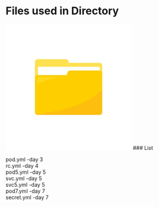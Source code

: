 # Files used in Directory
<img src="1.jpg">
### List

pod.yml -day 3<br>
rc.yml -day 4<br>
pod5.yml -day 5<br>
svc.yml -day 5<br> 
svc5.yml -day 5<br>
pod7.yml -day 7<br>
secret.yml -day 7<br>
